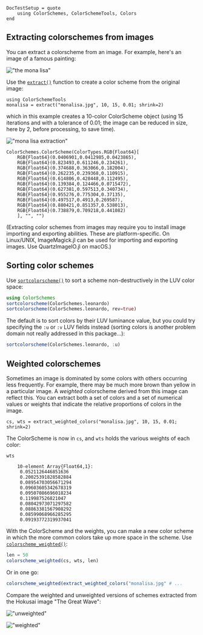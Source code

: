 ```@meta
DocTestSetup = quote
    using ColorSchemes, ColorSchemeTools, Colors
end
```

## Extracting colorschemes from images

You can extract a colorscheme from an image. For example, here's an image of a famous painting:

!["the mona lisa"](assets/figures/monalisa.jpg)

Use the [`extract()`](@ref) function to create a color scheme from the original image:

```
using ColorSchemeTools
monalisa = extract("monalisa.jpg", 10, 15, 0.01; shrink=2)
```

which in this example creates a 10-color ColorScheme object (using 15 iterations and with a tolerance of 0.01; the image can be reduced in size, here by 2, before processing, to save time).

!["mona lisa extraction"](assets/figures/mona-lisa-extract.png)

```
ColorSchemes.ColorScheme(ColorTypes.RGB{Float64}[
    RGB{Float64}(0.0406901,0.0412985,0.0423865),
    RGB{Float64}(0.823493,0.611246,0.234261),
    RGB{Float64}(0.374688,0.363066,0.182004),
    RGB{Float64}(0.262235,0.239368,0.110915),
    RGB{Float64}(0.614806,0.428448,0.112495),
    RGB{Float64}(0.139384,0.124466,0.0715472),
    RGB{Float64}(0.627381,0.597513,0.340734),
    RGB{Float64}(0.955276,0.775304,0.37135),
    RGB{Float64}(0.497517,0.4913,0.269587),
    RGB{Float64}(0.880421,0.851357,0.538013),
    RGB{Float64}(0.738879,0.709218,0.441082)
    ], "", "")
```

(Extracting color schemes from images may require you to install image importing and exporting abilities. These are platform-specific. On Linux/UNIX, ImageMagick.jl can be used for importing and exporting images. Use QuartzImageIO.jl on macOS.)

## Sorting color schemes

Use [`sortcolorscheme()`](@ref) to sort a scheme non-destructively in the LUV color space:

```julia
using ColorSchemes
sortcolorscheme(ColorSchemes.leonardo)
sortcolorscheme(ColorSchemes.leonardo, rev=true)
```

The default is to sort colors by their LUV luminance value, but you could try specifying the `:u` or `:v` LUV fields instead (sorting colors is another problem domain not really addressed in this package...):

```julia
sortcolorscheme(ColorSchemes.leonardo, :u)
```

## Weighted colorschemes

Sometimes an image is dominated by some colors with others occurring less frequently. For example, there may be much more brown than yellow in a particular image. A *weighted* colorscheme derived from this image can reflect this. You can extract both a set of colors and a set of numerical values or weights that indicate the relative proportions of colors in the image.

```
cs, wts = extract_weighted_colors("monalisa.jpg", 10, 15, 0.01; shrink=2)
```

The ColorScheme is now in `cs`, and `wts` holds the various weights of each color:

```julia-term
wts

    10-element Array{Float64,1}:
     0.0521126446851636
     0.20025391828582884
     0.08954703056671294
     0.09603605342678319
     0.09507086696018234
     0.119987526821047
     0.08042973071297582
     0.08863381567908292
     0.08599068966285295
     0.09193772319937041
```

With the ColorScheme and the weights, you can make a new color scheme in which the more common colors take up more space in the scheme. Use [`colorscheme_weighted()`](@ref):

```julia
len = 50
colorscheme_weighted(cs, wts, len)
```

Or in one go:

```julia
colorscheme_weighted(extract_weighted_colors("monalisa.jpg" # ...
```

Compare the weighted and unweighted versions of schemes extracted from the Hokusai image "The Great Wave":

!["unweighted"](assets/figures/hok-scheme-unweighted.png)

!["weighted"](assets/figures/hok-scheme-weighted.png)
